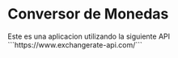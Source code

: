 <h1>Conversor de Monedas</h1>
Este es una aplicacion utilizando la siguiente API ```https://www.exchangerate-api.com/``` 
